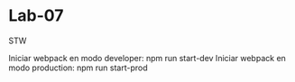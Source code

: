 # Lab-07
STW

Iniciar webpack en modo developer: npm run start-dev
Iniciar webpack en modo production: npm run start-prod
